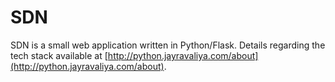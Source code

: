# SDN

SDN is a small web application written in Python/Flask. Details regarding the tech stack available at [http://python.jayravaliya.com/about](http://python.jayravaliya.com/about).
